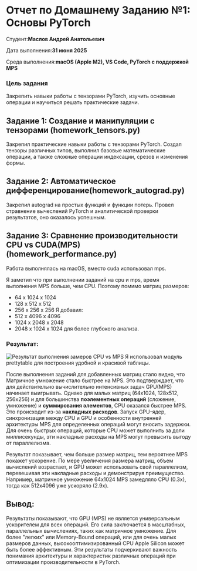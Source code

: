 # Отчет по Домашнему Заданию №1: Основы PyTorch

Студент:**Маслов Андрей Анатольевич**

Дата выполнения:**31 июня 2025**

Среда выполнения:**macOS (Apple M2), VS Code, PyTorch с поддержкой MPS**

### Цель задания
Закрепить навыки работы с тензорами PyTorch, изучить основные операции и научиться решать практические задачи.

## Задание 1: Создание и манипуляции с тензорами (homework_tensors.py)
Закрепил практические навыки работы с тензорами PyTorch. Создал тензоры различных типов, выполнил базовые математические операции, а также сложные операции индексации, срезов и изменения формы.


## Задание 2: Автоматическое дифференцирование(homework_autograd.py)
Закрепил autograd на простых функций и функции потерь. Провел стравнение вычеслений PyTorch и аналитической проверки результатов, оно оказалось успешным.


## Задание 3: Сравнение производительности CPU vs CUDA(MPS) (homework_performance.py)
Работа выполнялась на macOS, вместо cuda использовал mps.

Я заметил что при выполнении заданий на cpu и mps, время выполнения MPS больше, чем CPU. Поэтому помимо матриц размеров:
- 64 x 1024 x 1024
- 128 x 512 x 512
- 256 x 256 x 256
Я добавил:
- 512 x 4096 x 4096
- 1024 x 2048 x 2048
- 2048 x 1024 x 1024
для более глубокого анализа. 

### **Результат**:
![Результат выполнения замеров CPU vs MPS](results/task3_result.png)
Я использовал модуль prettytable для построения удобной и красивой таблицы.

После выполнения заданий для добавленных матриц стало видно, что Матричное умножение стало быстрее на MPS. Это подтверждает, что для действительно вычислительно интенсивных задач GPU(MPS) начинает выигрывать. Однако для малых матриц (64x1024, 128x512, 256x256) и для большинства **поэлементных операций** (сложение, умножение) и **суммирования элементов**, CPU оказался быстрее MPS. Это происходит из-за **накладных расходов**. Запуск GPU-ядер, синхронизация между CPU и GPU и особенности внутренней архитектуры MPS для определенных операций могут вносить задержки. Для очень быстрых операций, которые CPU может выполнить за доли миллисекунды, эти накладные расходы на MPS могут превысить выгоду от параллелизма. 

Результат показывает, чем больше размер матриц, тем вероятнее MPS покажет ускорение. По мере увеличения размера матриц, объем вычислений возрастает, и GPU может использовать свой параллелизм, перевешивая эти накладные расходы и демонстрируя преимущество. Например, матричное умножение 64x1024 MPS замедляло CPU (0.3x), тогда как 512x4096 уже ускоряло (2.9x).


## Вывод:
Результаты показывают, что GPU (MPS) не является универсальным ускорителем для всех операций. Его сила заключается в масштабных, параллельных вычислениях, таких как матричное умножение. Для более "легких" или Memory-Bound операций, или для очень малых размеров данных, высокооптимизированный CPU Apple Silicon может быть более эффективным. Эти результаты подчеркивают важность понимания архитектуры и характеристик различных операций при оптимизации производительности в PyTorch.
